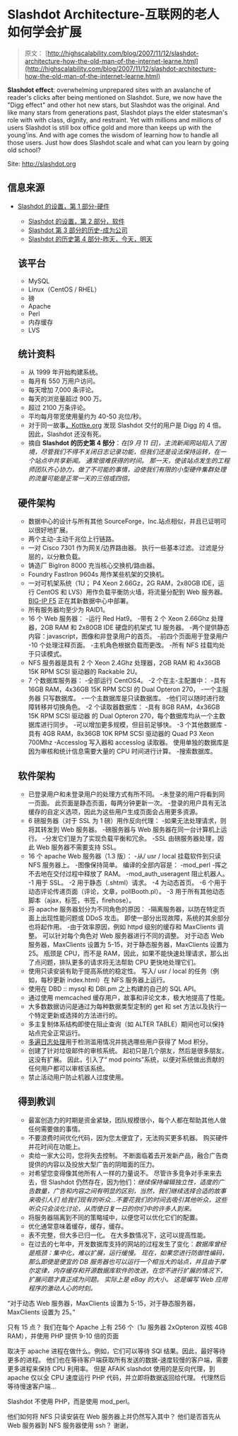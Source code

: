 # Slashdot Architecture-互联网的老人如何学会扩展

> 原文： [http://highscalability.com/blog/2007/11/12/slashdot-architecture-how-the-old-man-of-the-internet-learne.html](http://highscalability.com/blog/2007/11/12/slashdot-architecture-how-the-old-man-of-the-internet-learne.html)

**Slashdot effect**: overwhelming unprepared sites with an avalanche of reader's clicks after being mentioned on Slashdot. Sure, we now have the "Digg effect" and other hot new stars, but Slashdot was the original. And like many stars from generations past, Slashdot plays the elder statesman's role with with class, dignity, and restraint. Yet with millions and millions of users Slashdot is still box office gold and more than keeps up with the young'ins. And with age comes the wisdom of learning how to handle all those users. Just how does Slashdot scale and what can you learn by going old school?

Site: http://slashdot.org

## 信息来源

*   [Slashdot 的设置，第 1 部分-硬件](http://meta.slashdot.org/article.pl?sid=07/10/18/1641203&tid=124)
    *   [Slashdot 的设置，第 2 部分，软件](http://meta.slashdot.org/article.pl?sid=07/10/22/145209)
    *   [Slashdot 第 3 部分的历史-成为公司](http://meta.slashdot.org/article.pl?sid=07/10/17/1412245)
    *   [Slashdot 的历史第 4 部分-昨天，今天，明天](http://meta.slashdot.org/article.pl?sid=07/10/31/1631213)

    ## 该平台

    *   MySQL
    *   Linux（CentOS / RHEL）
    *   磅
    *   Apache
    *   Perl
    *   内存缓存
    *   LVS

    ## 统计资料

    *   从 1999 年开始构建系统。
    *   每月有 550 万用户访问。
    *   每天增加 7,000 条评论。
    *   每天的浏览量超过 900 万。
    *   超过 2100 万条评论。
    *   平均每月带宽使用量约为 40-50 兆位/秒。
    *   对于同一故事[，Kottke.org](http://www.kottke.org/06/01/digg-vs-slashdot) 发现 Slashdot 交付的用户是 Digg 的 4 倍。 因此，Slashdot 还没有死。
    *   摘自 **Slashdot 的历史第 4 部分**：*在[9 月 11 日]，主流新闻网站陷入了困境，尽管我们不得不关闭日志记录功能，但我们还是设法保持运转，在一个站点中共享新闻。 通常很难获得的时间。 那一天，使该站点发生的工程师团队齐心协力，做了不可能的事情，迫使我们有限的小型硬件集群处理的流量可能是正常一天的三倍或四倍。*

    ## 硬件架构

    *   数据中心的设计与所有其他 SourceForge，Inc.站点相似，并且已证明可以很好地扩展。
    *   两个主动-主动千兆位上行链路。
    *   一对 Cisco 7301 作为网关/边界路由器。 执行一些基本过滤。 过滤是分层的，以分散负载。
    *   铸造厂 BigIron 8000 充当核心交换机/路由器。
    *   Foundry FastIron 9604s 用作某些机架的交换机。
    *   一对可机架系统（1U； P4 Xeon 2.66Gz，2G RAM，2x80GB IDE，运行 CentOS 和 LVS）用作负载平衡防火墙，将流量分配到 Web 服务器。 [BIG-IP F5](http://www.f5.com/products/big-ip/) 正在其新数据中心中部署。
    *   所有服务器均至少为 RAID1。
    *   16 个 Web 服务器：
    -运行 Red Hat9。
    -带有 2 个 Xeon 2.66Ghz 处理器，2GB RAM 和 2x80GB IDE 硬盘的机架式 1U 服务器。
    -两个提供静态内容：javascript，图像和非登录用户的首页。
    -前四个页面用于登录用户
    -10 个处理注释页面。
    -主机角色根据负载而更改。
    -所有 NFS 挂载均处于只读模式。
    *   NFS 服务器是具有 2 个 Xeon 2.4Ghz 处理器，2GB RAM 和 4x36GB 15K RPM SCSI 驱动器的 Rackable 2U。
    *   7 个数据库服务器：
    -全部运行 CentOS4。
    -2 个在主-主配置中：
    -具有 16GB RAM，4x36GB 15K RPM SCSI 的 Dual Opteron 270，
    -一个主服务器 只写数据库。
    -一个主数据库是只读数据库。
    -他们可以随时进行故障转移并切换角色。
    -2 个读取器数据库：
    -具有 8GB RAM，4x36GB 15K RPM SCSI 驱动器
    的 Dual Opteron 270，每个数据库均从一个主数据库进行同步。
    -可以增加更多规模，但目前足够快。
    -3 个其他数据库
    -具有 4GB RAM，8x36GB 10K RPM SCSI 驱动器的 Quad P3 Xeon 700Mhz
    -Accesslog 写入器和 accesslog 读取器。 使用单独的数据库是因为审核和统计信息需要大量的 CPU 时间进行计算。
    -搜索数据库。

    ## 软件架构

    *   已登录用户和未登录用户的处理方式有所不同。
    -未登录的用户将看到同一页面。 此页面是静态页面，每两分钟更新一次。
    -登录的用户具有无法缓存的自定义选项，因此为这些用户生成页面会占用更多资源。
    *   6 磅服务器（对于 SSL 为 1 磅）用作反向代理：
    -如果无法处理请求，则将其转发到 Web 服务器。
    -磅服务器与 Web 服务器在同一台计算机上运行。
    -分发它们是为了实现负载平衡和冗余。
    -SSL 由磅服务器处理，因此 Web 服务器不需要支持 SSL。
    *   16 个 apache Web 服务器（1.3 版）：
    -从/ usr / local 挂载软件到只读 NFS 服务器上。
    -图像保持简单。 编译的全部内容是：
    -mod_perl
    -挥之不去地在交付过程中释放了 RAM。
    -mod_auth_useragent 阻止机器人。
    -1 用于 SSL。
    -2 用于静态（.shtml）请求。
    -4 为动态首页。
    -6 个用于动态评论传递页面（评论，文章，pollBooth.pl）。
    -3 用于所有其他动态脚本（ajax，标签，书签，firehose）。
    *   将 apache 服务器划分为不同角色的原因：
    -隔离服务器，以防在特定页面上出现性能问题或 DDoS 攻击。 即使一部分出现故障，系统的其余部分也将起作用。
    -由于效率原因，例如 httpd 级别的缓存和 MaxClients 调整。 可以针对每个角色对 Web 服务器进行不同的调整。 对于动态 Web 服务器，MaxClients 设置为 5-15，对于静态服务器，MaxClients 设置为 25。 瓶颈是 CPU，而不是 RAM，因此，如果不能快速处理请求，那么出了点问题，排队更多的请求将无法帮助 CPU 更快地处理它们。
    *   使用只读安装有助于提高系统的稳定性。 写入/ usr / local 的任务（例如，每秒更新 index.html）在 NFS 服务器上运行。
    *   使用在 DBD :: mysql 和 DBI.pm 之上构建的自己的 SQL API。
    *   通过使用 memcached 缓存用户，故事和评论文本，极大地提高了性能。
    *   大多数数据访问是通过为每种数据类型定制的 get 和 set 方法以及执行一个特定更新或选择的方法进行的。
    *   多主复制体系结构即使在阻止查询（如 ALTER TABLE）期间也可以保持站点完全正常运行。
    *   [多遍日志处理](http://slashdot.org/journal.pl?op=display&nick=jamie&uid=78724&id=93006&)用于检测滥用情况并挑选哪些用户获得了 Mod 积分。
    *   创建了针对垃圾邮件的审核系统。 起初只是几个朋友，然后是很多朋友。 这没有扩展。 因此，引入了“ mod points”系统，以便对系统做出贡献的任何用户都可以审核该系统。
    *   禁止活动用户防止机器人过度使用。

    ## 得到教训

    *   最富创造力的时期是资金紧缺，团队规模很小，每个人都在帮助其他人做任何需要做的事情。
    *   不要浪费时间优化代码，因为您太便宜了，无法购买更多机器。 购买硬件并花时间在功能上。
    *   卖给一家大公司，您将失去控制。 不断面临着去开发新产品，融合广告商提供的内容以及投放大型广告的阴暗面的压力。
    *   对希望您变得像其他所有人一样的力量说不。 尽管许多竞争对手来来去去，但 Slashdot 仍然存在，因为他们：*继续保持编辑独立性，适度的广告数量，广告和内容之间有明显的区别，当然，我们继续选择合适的故事来吸引人们 给我们现有的听众...不要花我们的时间去吸引其他听众，这些听众只会淡化讨论，从而使日复一日的你们中的许多人到来。*
    *   将服务器隔离到不同的策略域中，以便您可以优化它们的配置。
    *   优化通常意味着缓存，缓存，缓存。
    *   表不完整，但大多已归一化。 在大多数情况下，这可以提高性能。
    *   在过去的七年中，开发数据库支持的网站的过程发生了变化：*数据库曾经是瓶颈：集中化，难以扩展，运行缓慢。 现在，如果您进行防御性编码，那么即使是便宜的 DB 服务器也可以运行一个相当大的站点，并且由于摩尔定律，内存缓存和开源数据库软件的改进，在您不进行扩展的情况下，扩展问题才真正成为问题。 实际上是 eBay 的大小。 这是编写 Web 应用程序的激动人心的时刻。*

“对于动态 Web 服务器，MaxClients 设置为 5-15，对于静态服务器，MaxClients 设置为 25。”

只有 15 点？ 我们在每个 Apache 上有 256 个（1u 服务器 2xOpteron 双核 4GB RAM），并使用 PHP 提供 9-10 倍的页面

取决于 apache 进程在做什么。例如，它们可以等待 SQl 结果。因此，最好等待更多的进程。 他们也在等待客户端获取所有发送的数据-速度较慢的客户端，需要更多进程来保持 CPU 利用率。
但是 AFAIK slashdot 使用的是反向代理，到 apache 仅以全 CPU 速度运行 PHP 代码，并立即将数据返回给代理。 代理然后等待慢速客户端...

Slashdot 不使用 PHP，而是使用 mod_perl。

他们如何将 NFS 只读安装在 Web 服务器上并仍然写入其中？ 他们是否首先从 Web 服务器到 NFS 服务器使用 ssh？
谢谢，